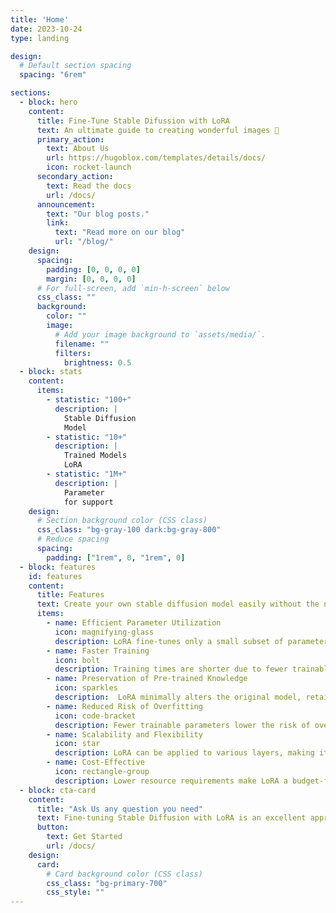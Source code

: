 ```yaml
---
title: 'Home'
date: 2023-10-24
type: landing

design:
  # Default section spacing
  spacing: "6rem"

sections:
  - block: hero
    content:
      title: Fine-Tune Stable Difussion with LoRA
      text: An ultimate guide to creating wonderful images 🎉
      primary_action:
        text: About Us
        url: https://hugoblox.com/templates/details/docs/
        icon: rocket-launch
      secondary_action:
        text: Read the docs
        url: /docs/
      announcement:
        text: "Our blog posts."
        link:
          text: "Read more on our blog"
          url: "/blog/"
    design:
      spacing:
        padding: [0, 0, 0, 0]
        margin: [0, 0, 0, 0]
      # For full-screen, add `min-h-screen` below
      css_class: ""
      background:
        color: ""
        image:
          # Add your image background to `assets/media/`.
          filename: ""
          filters:
            brightness: 0.5
  - block: stats
    content:
      items:
        - statistic: "100+"
          description: |
            Stable Diffusion  
            Model
        - statistic: "10+"
          description: |
            Trained Models  
            LoRA
        - statistic: "1M+"
          description: |
            Parameter  
            for support
    design:
      # Section background color (CSS class)
      css_class: "bg-gray-100 dark:bg-gray-800"
      # Reduce spacing
      spacing:
        padding: ["1rem", 0, "1rem", 0]
  - block: features
    id: features
    content:
      title: Features
      text: Create your own stable diffusion model easily without the need to train all model. All you need 500 photos
      items:
        - name: Efficient Parameter Utilization
          icon: magnifying-glass
          description: LoRA fine-tunes only a small subset of parameters, reducing computational and memory requirements.
        - name: Faster Training
          icon: bolt
          description: Training times are shorter due to fewer trainable parameters, enabling quicker iterations.
        - name: Preservation of Pre-trained Knowledge
          icon: sparkles
          description:  LoRA minimally alters the original model, retaining its general capabilities.
        - name: Reduced Risk of Overfitting
          icon: code-bracket
          description: Fewer trainable parameters lower the risk of overfitting, especially with small datasets.
        - name: Scalability and Flexibility
          icon: star
          description: LoRA can be applied to various layers, making it adaptable to diverse tasks.
        - name: Cost-Effective
          icon: rectangle-group
          description: Lower resource requirements make LoRA a budget-friendly fine-tuning method.
  - block: cta-card
    content:
      title: "Ask Us any question you need"
      text: Fine-tuning Stable Diffusion with LoRA is an excellent approach because it combines efficiency, flexibility, and cost-effectiveness while preserving the model's pre-trained knowledge. By focusing on a small subset of parameters through low-rank adaptations, LoRA significantly reduces computational and memory requirements, enabling faster training and lower resource costs. This method minimizes the risk of overfitting, especially when working with smaller datasets, and allows for scalable and flexible adaptations to various tasks, such as domain-specific image generation or style transfer. Overall, LoRA provides a streamlined and powerful way to customize Stable Diffusion without compromising its core capabilities.
      button:
        text: Get Started
        url: /docs/
    design:
      card:
        # Card background color (CSS class)
        css_class: "bg-primary-700"
        css_style: ""
---
```

